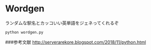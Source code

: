 # Wordgen
ランダムな駅名とカッコいい英単語をジェネってくれるぞ

```
python wordgen.py
```
###参考文献
http://serverarekore.blogspot.com/2018/11/python.html
